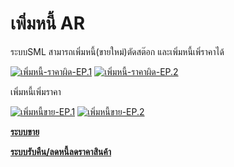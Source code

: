 # เพิ่มหนี้ AR

ระบบSML สามารถเพิ่มหนี้(ขายใหม่)ตัดสต๊อก และเพิ่มหนี้เพิ่ราคาได้

[![เพิ่มหนี้-ราคาผิด-EP.1](/images/เพิ่มหนี้-ราคาผิด-EP.1.jpg)](/images/เพิ่มหนี้-ราคาผิด-EP.1.jpg)
[![เพิ่มหนี้-ราคาผิด-EP.2](/images/เพิ่มหนี้-ราคาผิด-EP.2.jpg)](/images/เพิ่มหนี้-ราคาผิด-EP.2.jpg)

เพิ่มหนี้เพิ่มราคา

[![เพิ่มหนี้ขาย-EP.1](/images/เพิ่มหนี้ขาย-EP.1.jpg)](/images/เพิ่มหนี้ขาย-EP.1.jpg)
[![เพิ่มหนี้ขาย-EP.2](/images/เพิ่มหนี้ขาย-EP.2.jpg)](/images/เพิ่มหนี้ขาย-EP.2.jpg)

[**ระบบขาย**](http://www.smlaccount.com/manual/?page_id=593)

[**ระบบรับคืน/ลดหนี้ลดราคาสินค้า**](http://www.smlaccount.com/manual/?page_id=605)



